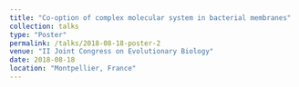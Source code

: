 ```yaml
---
title: "Co‑option of complex molecular system in bacterial membranes"
collection: talks
type: "Poster"
permalink: /talks/2018-08-18-poster-2
venue: "II Joint Congress on Evolutionary Biology"
date: 2018-08-18
location: "Montpellier, France"
---
```

